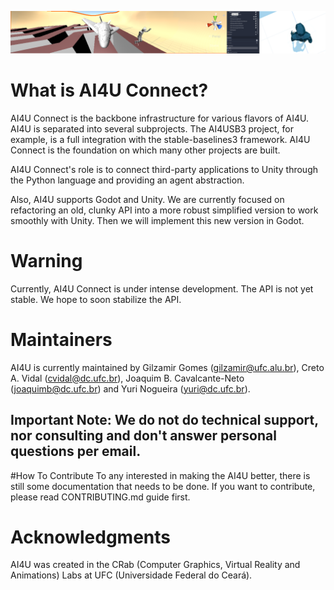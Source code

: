![Running example ballroller](doc/images/ai4u1.PNG)


# What is AI4U Connect?
AI4U Connect is the backbone infrastructure for various flavors of AI4U. AI4U is separated into several subprojects. The AI4USB3 project, for example, is a full integration with the stable-baselines3 framework. AI4U Connect is the foundation on which many other projects are built.

AI4U Connect's role is to connect third-party applications to Unity through the Python language and providing an agent abstraction.

Also, AI4U supports Godot and Unity. We are currently focused on refactoring an old, clunky API into a more robust simplified version to work smoothly with Unity. Then we will implement this new version in Godot.

# Warning
Currently, AI4U Connect is under intense development. The API is not yet stable. We hope to soon stabilize the API.

# Maintainers
AI4U is currently maintained by Gilzamir Gomes (gilzamir@ufc.alu.br), Creto A. Vidal (cvidal@dc.ufc.br), Joaquim B. Cavalcante-Neto (joaquimb@dc.ufc.br) and Yuri Nogueira (yuri@dc.ufc.br).

## Important Note: We do not do technical support, nor consulting and don't answer personal questions per email.

#How To Contribute
To any interested in making the AI4U better, there is still some documentation that needs to be done. If you want to contribute, please read CONTRIBUTING.md guide first.

# Acknowledgments
AI4U was created in the CRab (Computer Graphics, Virtual Reality and Animations) Labs at UFC (Universidade Federal do Ceará).
